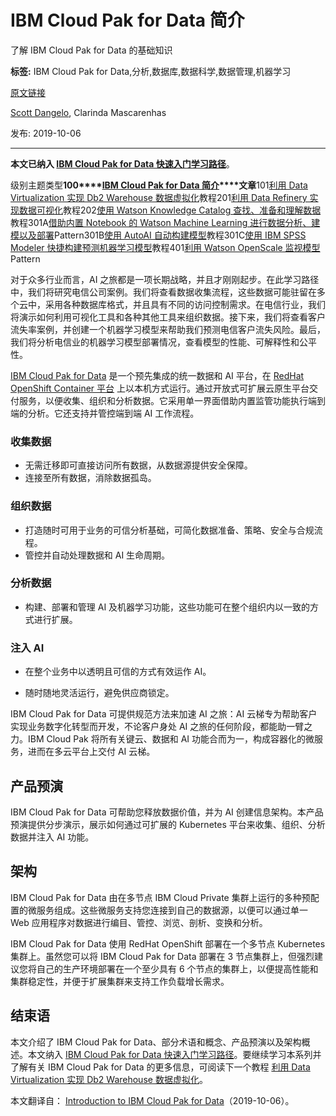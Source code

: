 # IBM Cloud Pak for Data 简介
了解 IBM Cloud Pak for Data 的基础知识

**标签:** IBM Cloud Pak for Data,分析,数据库,数据科学,数据管理,机器学习

[原文链接](https://developer.ibm.com/zh/articles/intro-to-cloud-pak-for-data/)

[Scott Dangelo](https://developer.ibm.com/zh/profiles/scott.dangelo), Clarinda Mascarenhas

发布: 2019-10-06

* * *

**本文已纳入 [IBM Cloud Pak for Data 快速入门学习路径](https://developer.ibm.com/zh/series/cloud-pak-for-data-learning-path/)**。

级别主题类型**100****[IBM Cloud Pak for Data 简介](https://developer.ibm.com/zh/articles/intro-to-cloud-pak-for-data)****文章**101[利用 Data Virtualization 实现 Db2 Warehouse 数据虚拟化](https://developer.ibm.com/zh/tutorials/virtualizing-db2-warehouse-data-with-data-virtualization)教程201[利用 Data Refinery 实现数据可视化](https://developer.ibm.com/zh/tutorials/data-visualization-with-data-refinery)教程202[使用 Watson Knowledge Catalog 查找、准备和理解数据](https://developer.ibm.com/zh/tutorials/find-prepare-and-understand-data-with-watson-knowledge-catalog)教程301A[借助内置 Notebook 的 Watson Machine Learning 进行数据分析、建模以及部署](https://developer.ibm.com/zh/patterns/data-analysis-model-building-and-deploying-with-wml)Pattern301B[使用 AutoAI 自动构建模型](https://developer.ibm.com/zh/tutorials/automate-model-building-with-autoai)教程301C[使用 IBM SPSS Modeler 快捷构建预测机器学习模型](https://developer.ibm.com/zh/tutorials/build-an-ai-model-visually-with-spss-modeler-flow)教程401[利用 Watson OpenScale 监视模型](https://developer.ibm.com/zh/patterns/watson-openscale-with-watson-machine-learning-engine-on-icp4d)Pattern

对于众多行业而言，AI 之旅都是一项长期战略，并且才刚刚起步。在此学习路径中，我们将研究电信公司案例。我们将查看数据收集流程，这些数据可能驻留在多个云中，采用各种数据库格式，并且具有不同的访问控制需求。在电信行业，我们将演示如何利用可视化工具和各种其他工具来组织数据。接下来，我们将查看客户流失率案例，并创建一个机器学习模型来帮助我们预测电信客户流失风险。最后，我们将分析电信业的机器学习模型部署情况，查看模型的性能、可解释性和公平性。

[IBM Cloud Pak for Data](https://www.ibm.com/products/cloud-pak-for-data) 是一个预先集成的统一数据和 AI 平台，在 [RedHat OpenShift Container 平台](https://www.openshift.com/products/container-platform) 上以本机方式运行。通过开放式可扩展云原生平台交付服务，以便收集、组织和分析数据。它采用单一界面借助内置监管功能执行端到端的分析。它还支持并管控端到端 AI 工作流程。

### 收集数据

- 无需迁移即可直接访问所有数据，从数据源提供安全保障。
- 连接至所有数据，消除数据孤岛。

### 组织数据

- 打造随时可用于业务的可信分析基础，可简化数据准备、策略、安全与合规流程。
- 管控并自动处理数据和 AI 生命周期。

### 分析数据

- 构建、部署和管理 AI 及机器学习功能，这些功能可在整个组织内以一致的方式进行扩展。

### 注入 AI

- 在整个业务中以透明且可信的方式有效运作 AI。

- 随时随地灵活运行，避免供应商锁定。


IBM Cloud Pak for Data 可提供规范方法来加速 AI 之旅：AI 云梯专为帮助客户实现业务数字化转型而开发，不论客户身处 AI 之旅的任何阶段，都能助一臂之力。IBM Cloud Pak 将所有关键云、数据和 AI 功能合而为一，构成容器化的微服务，进而在多云平台上交付 AI 云梯。

## 产品预演

IBM Cloud Pak for Data 可帮助您释放数据价值，并为 AI 创建信息架构。本产品预演提供分步演示，展示如何通过可扩展的 Kubernetes 平台来收集、组织、分析数据并注入 AI 功能。

## 架构

IBM Cloud Pak for Data 由在多节点 IBM Cloud Private 集群上运行的多种预配置的微服务组成。这些微服务支持您连接到自己的数据源，以便可以通过单一 Web 应用程序对数据进行编目、管控、浏览、剖析、变换和分析。

IBM Cloud Pak for Data 使用 RedHat OpenShift 部署在一个多节点 Kubernetes 集群上。虽然您可以将 IBM Cloud Pak for Data 部署在 3 节点集群上，但强烈建议您将自己的生产环境部署在一个至少具有 6 个节点的集群上，以便提高性能和集群稳定性，并便于扩展集群来支持工作负载增长需求。

## 结束语

本文介绍了 IBM Cloud Pak for Data、部分术语和概念、产品预演以及架构概述。本文纳入 [IBM Cloud Pak for Data 快速入门学习路径](https://developer.ibm.com/zh/series/cloud-pak-for-data-learning-path/)。要继续学习本系列并了解有关 IBM Cloud Pak for Data 的更多信息，可阅读下一个教程 [利用 Data Virtualization 实现 Db2 Warehouse 数据虚拟化](https://developer.ibm.com/zh/tutorials/virtualizing-db2-warehouse-data-with-data-virtualization)。

本文翻译自： [Introduction to IBM Cloud Pak for Data](https://developer.ibm.com/articles/intro-to-cloud-pak-for-data/)（2019-10-06）。